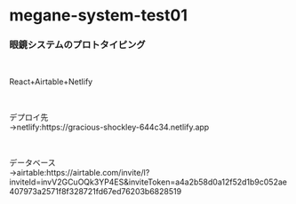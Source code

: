 # megane-system-test01
<h3>眼鏡システムのプロトタイピング</h2><br>

<p>React+Airtable+Netlify</p>
<br>
<p>デプロイ先<br>→netlify:https://gracious-shockley-644c34.netlify.app</p>
<br>
<p>データベース<br>→airtable:https://airtable.com/invite/l?inviteId=invV2GCuOQk3YP4ES&inviteToken=a4a2b58d0a12f52d1b9c052ae407973a2571f8f328721fd67ed76203b6828519</p>
